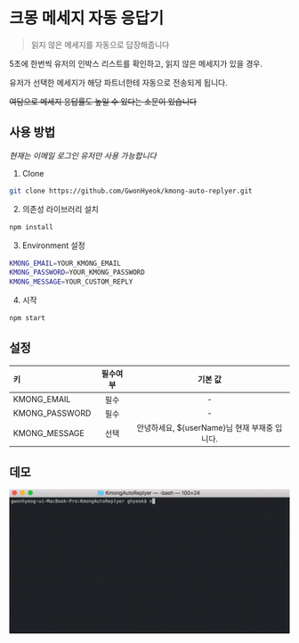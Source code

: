 # 크몽 메세지 자동 응답기

> 읽지 않은 메세지를 자동으로 답장해줍니다



5초에 한번씩 유저의 인박스 리스트를 확인하고, 읽지 않은 메세지가 있을 경우.

유저가 선택한 메세지가 해당 파트너한테 자동으로 전송되게 됩니다.

~~여담으로 메세지 응답률도 높일 수 있다는 소문이 있습니다~~

## 사용 방법

*현재는 이메일 로그인 유저만 사용 가능합니다*

1. Clone

```bash
git clone https://github.com/GwonHyeok/kmong-auto-replyer.git
```

2. 의존성 라이브러리 설치
```bash
npm install
```

3. Environment 설정

```bash
KMONG_EMAIL=YOUR_KMONG_EMAIL
KMONG_PASSWORD=YOUR_KMONG_PASSWORD
KMONG_MESSAGE=YOUR_CUSTOM_REPLY
```

4. 시작

```bash
npm start
```



## 설정

| 키             | 필수여부 |                    기본 값                    |
| :------------- | :------: | :-------------------------------------------: |
| KMONG_EMAIL    |   필수   |                       -                       |
| KMONG_PASSWORD |   필수   |                       -                       |
| KMONG_MESSAGE  |   선택   | 안녕하세요, ${userName}님 현재 부재중 입니다. |


## 데모
![데모 영상](https://raw.githubusercontent.com/GwonHyeok/kmong-auto-replyer/master/demo.gif)
